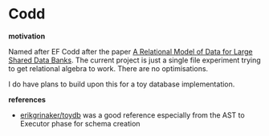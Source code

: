# Codd

**motivation**

Named after EF Codd after the paper [A Relational Model of Data for Large Shared Data Banks](https://www.seas.upenn.edu/~zives/03f/cis550/codd.pdf). The current project is just a single file experiment trying to get relational algebra to work. There are no optimisations.

I do have plans to build upon this for a toy database implementation.

**references**

- [erikgrinaker/toydb](https://github.com/erikgrinaker/toydb) was a good reference especially from the AST to Executor phase for schema creation
